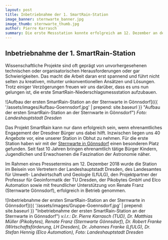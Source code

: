 ```yaml
---
layout: post
title: Inbetriebnahme der 1. SmartRain-Station
image_banner: sternwarte_banner.jpg
image_thumb: sternwarte_thumb.jpg
author: Pierre Karrasch
summary: Die erste Messstation konnte erfolgreich am 12. Dezember an der Sternwarte Gönnsdorf in Betrieb genommen werden.
---
```


## Inbetriebnahme der 1. SmartRain-Station

Wissenschaftliche Projekte sind oft geprägt von unvorhergesehenen technischen oder organisatorischen Herausforderungen oder gar Schwierigkeiten. Das macht die Arbeit daran erst spannend und führt nicht selten zu kreativen, mitunter unkonventionellen Ansätzen und Lösungen. Trotz einiger Verzögerungen freuen wir uns darüber, dass es uns nun gelungen ist, die erste SmartRain-Niederschlagsmessstation aufzubauen.

 ![Aufbau der ersten SmartRain-Station an der Sternwarte in Gönnsdorf]({{ '/assets/images/Aufbau-Goennsdorf.jpg' | prepend: site.baseurl }} "Aufbau der ersten SmartRain-Station an der Sternwarte in Gönnsdorf")
*Foto: Landeshauptstadt Dresden*

Das Projekt SmartRain kann nur dann erfolgreich sein, wenn ehrenamtliches Engagement der Dresdner Bürger uns dabei hilft. Inzwischen liegen uns 40 Angebote vor, eine unserer Station in Obhut zu nehmen. Für die erste Station haben wir mit der <a href="https://www.sternwarte-goennsdorf.de" target="_blank">Sternwarte in Gönnsdorf</a> einen besonderen Platz gefunden. Seit fast 10 Jahren bringen ehrenamtlich tätige Bürger Kindern, Jugendlichen und Erwachsenen die Faszination der Astronomie näher.

Im Rahmen eines Pressetermins am 12. Dezember 2018 wurde die Station im Beisein von Vertretern der Landeshauptstadt Dresden, des Landesamtes für Umwelt- Landwirtschaft und Geologie (LfULG), den Projektpartner der  Professur für Geoinformatik der TU Dresden, der Pikobytes GmbH und Elco Automation sowie mit freundlicher Unterstützung von Renate Franz (Sternwarte Gönnsdorf), erfolgreich in Betrieb genommen.

 ![Inbetriebnahme der ersten SmartRain-Station an der Sternwarte in Gönnsdorf]({{ '/assets/images/Gruppe-Goennsdorf.jpg' | prepend: site.baseurl }} "Inbetriebnahme der ersten SmartRain-Station an der Sternwarte in Gönnsdorf")
*v.l.r.: Dr. Pierre Karrasch (TUD), Dr. Matthias Müller (Pikobytes), Renate Franz (Sternwarte Gönnsdorf), Dr. Robert Franke (Wirtschaftsförderung, LH Dresden), Dr. Johannes Franke (LfULG), Dr. Stefan Hennig (Elco Automation), Foto: Landeshauptstadt Dresden*

